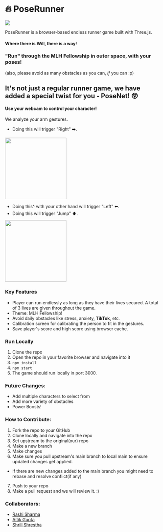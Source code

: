 # :fire: PoseRunner
<img src="https://user-images.githubusercontent.com/43996118/111834988-61544600-891a-11eb-8fe2-aabe42c2a4b3.png"></img>

PoseRunner is a browser-based endless runner game built with Three.js.
#### Where there is Will, there is a way!
### "Run" through the MLH Fellowship in outer space, with your poses!
(also, please avoid as many obstacles as you can, _if_ you can :p)

## It's not just a regular runner game, we have added a special twist for you - PoseNet! 😲

#### Use your webcam to control your character!
We analyze your arm gestures.

- Doing this will trigger "Right" ➡️.

<img src="https://raw.githubusercontent.com/Open-Sourced-Olaf/PoseRunner/main/src/assets/Hand.png" width="200px"></img>
- Doing this^ with your other hand will trigger "Left" ⬅️.
- Doing this will trigger "Jump" ⬆️.

<img src="https://raw.githubusercontent.com/Open-Sourced-Olaf/PoseRunner/main/src/assets/doubleHand.png" width="200px"></img>

### Key Features
- Player can run endlessly as long as they have their lives secured. A total of 3 lives are given throughout the game.
- Theme: MLH Fellowship!
- Avoid daily obstacles like stress, anxiety, **TikTok**, etc.
- Calibration screen for calibrating the person to fit in the gestures.
- Save player's score and high score using browser cache.

### Run Locally
1. Clone the repo
2. Open the repo in your favorite browser and navigate into it
3. `npm install`
4. `npm start`
5. The game should run locally in port 3000.

### Future Changes:
- Add multiple characters to select from
- Add more variety of obstacles
- Power Boosts!

### How to Contribute:
1. Fork the repo to your GitHub
2. Clone locally and navigate into the repo
3. Set upstream to the original(our) repo
4. Make a new branch
5. Make changes
6. Make sure you pull upstream's main branch to local main to ensure updated changes get applied.
  - If there are new changes added to the main branch you might need to rebase and resolve conflict(if any)
7. Push to your repo
8. Make a pull request and we will review it. :)

### Collaborators:
- [Rashi Sharma](https://github.com/rashi-s17)
- [Aitik Gupta](https://github.com/aitikgupta)
- [Shrill Shrestha](https://github.com/ShrillShrestha)
